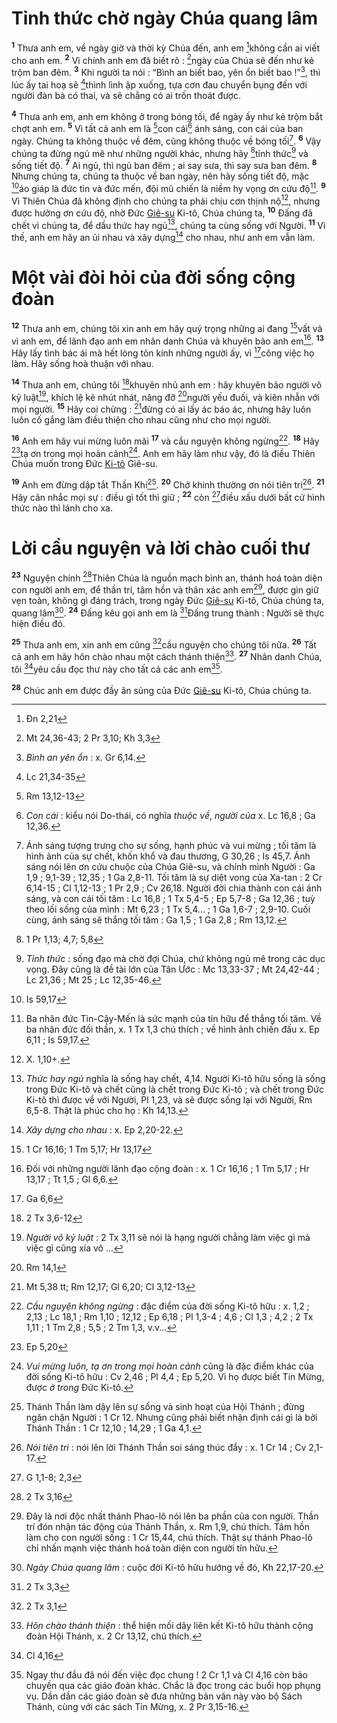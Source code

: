 # Tỉnh thức chờ ngày Chúa quang lâm

<sup><b>1</b></sup> Thưa anh em, về ngày giờ và thời kỳ Chúa đến, anh em [^1@-3914179e-419b-4586-998e-c7bd6c76bbc7]không cần ai viết cho anh em. <sup><b>2</b></sup> Vì chính anh em đã biết rõ : [^2@-3914179e-419b-4586-998e-c7bd6c76bbc7]ngày của Chúa sẽ đến như kẻ trộm ban đêm. <sup><b>3</b></sup> Khi người ta nói : “Bình an biết bao, yên ổn biết bao !”[^1-3914179e-419b-4586-998e-c7bd6c76bbc7], thì lúc ấy tai hoạ sẽ [^3@-3914179e-419b-4586-998e-c7bd6c76bbc7]thình lình ập xuống, tựa cơn đau chuyển bụng đến với người đàn bà có thai, và sẽ chẳng có ai trốn thoát được.

<sup><b>4</b></sup> Thưa anh em, anh em không ở trong bóng tối, để ngày ấy như kẻ trộm bắt chợt anh em. <sup><b>5</b></sup> Vì tất cả anh em là [^4@-3914179e-419b-4586-998e-c7bd6c76bbc7]con cái[^2-3914179e-419b-4586-998e-c7bd6c76bbc7] ánh sáng, con cái của ban ngày. Chúng ta không thuộc về đêm, cũng không thuộc về bóng tối[^3-3914179e-419b-4586-998e-c7bd6c76bbc7]. <sup><b>6</b></sup> Vậy chúng ta đừng ngủ mê như những người khác, nhưng hãy [^5@-3914179e-419b-4586-998e-c7bd6c76bbc7]tỉnh thức[^4-3914179e-419b-4586-998e-c7bd6c76bbc7] và sống tiết độ. <sup><b>7</b></sup> Ai ngủ, thì ngủ ban đêm ; ai say sưa, thì say sưa ban đêm. <sup><b>8</b></sup> Nhưng chúng ta, chúng ta thuộc về ban ngày, nên hãy sống tiết độ, mặc [^6@-3914179e-419b-4586-998e-c7bd6c76bbc7]áo giáp là đức tin và đức mến, đội mũ chiến là niềm hy vọng ơn cứu độ[^5-3914179e-419b-4586-998e-c7bd6c76bbc7]. <sup><b>9</b></sup> Vì Thiên Chúa đã không định cho chúng ta phải chịu cơn thịnh nộ[^6-3914179e-419b-4586-998e-c7bd6c76bbc7], nhưng được hưởng ơn cứu độ, nhờ Đức [Giê-su]() Ki-tô, Chúa chúng ta, <sup><b>10</b></sup> Đấng đã chết vì chúng ta, để dầu thức hay ngủ[^7-3914179e-419b-4586-998e-c7bd6c76bbc7], chúng ta cùng sống với Người. <sup><b>11</b></sup> Vì thế, anh em hãy an ủi nhau và xây dựng[^8-3914179e-419b-4586-998e-c7bd6c76bbc7] cho nhau, như anh em vẫn làm.

# Một vài đòi hỏi của đời sống cộng đoàn

<sup><b>12</b></sup> Thưa anh em, chúng tôi xin anh em hãy quý trọng những ai đang [^7@-3914179e-419b-4586-998e-c7bd6c76bbc7]vất vả vì anh em, để lãnh đạo anh em nhân danh Chúa và khuyên bảo anh em[^9-3914179e-419b-4586-998e-c7bd6c76bbc7]. <sup><b>13</b></sup> Hãy lấy tình bác ái mà hết lòng tôn kính những người ấy, vì [^8@-3914179e-419b-4586-998e-c7bd6c76bbc7]công việc họ làm. Hãy sống hoà thuận với nhau.

<sup><b>14</b></sup> Thưa anh em, chúng tôi [^9@-3914179e-419b-4586-998e-c7bd6c76bbc7]khuyên nhủ anh em : hãy khuyên bảo người vô kỷ luật[^10-3914179e-419b-4586-998e-c7bd6c76bbc7], khích lệ kẻ nhút nhát, nâng đỡ [^10@-3914179e-419b-4586-998e-c7bd6c76bbc7]người yếu đuối, và kiên nhẫn với mọi người. <sup><b>15</b></sup> Hãy coi chừng : [^11@-3914179e-419b-4586-998e-c7bd6c76bbc7]đừng có ai lấy ác báo ác, nhưng hãy luôn luôn cố gắng làm điều thiện cho nhau cũng như cho mọi người.

<sup><b>16</b></sup> Anh em hãy vui mừng luôn mãi <sup><b>17</b></sup> và cầu nguyện không ngừng[^11-3914179e-419b-4586-998e-c7bd6c76bbc7]. <sup><b>18</b></sup> Hãy [^12@-3914179e-419b-4586-998e-c7bd6c76bbc7]tạ ơn trong mọi hoàn cảnh[^12-3914179e-419b-4586-998e-c7bd6c76bbc7]. Anh em hãy làm như vậy, đó là điều Thiên Chúa muốn trong Đức [Ki-tô]() Giê-su.

<sup><b>19</b></sup> Anh em đừng dập tắt Thần Khí[^13-3914179e-419b-4586-998e-c7bd6c76bbc7]. <sup><b>20</b></sup> Chớ khinh thường ơn nói tiên tri[^14-3914179e-419b-4586-998e-c7bd6c76bbc7]. <sup><b>21</b></sup> Hãy cân nhắc mọi sự : điều gì tốt thì giữ ; <sup><b>22</b></sup> còn [^13@-3914179e-419b-4586-998e-c7bd6c76bbc7]điều xấu dưới bất cứ hình thức nào thì lánh cho xa.

# Lời cầu nguyện và lời chào cuối thư

<sup><b>23</b></sup> Nguyện chính [^14@-3914179e-419b-4586-998e-c7bd6c76bbc7]Thiên Chúa là nguồn mạch bình an, thánh hoá toàn diện con người anh em, để thần trí, tâm hồn và thân xác anh em[^15-3914179e-419b-4586-998e-c7bd6c76bbc7], được gìn giữ vẹn toàn, không gì đáng trách, trong ngày Đức [Giê-su]() Ki-tô, Chúa chúng ta, quang lâm[^16-3914179e-419b-4586-998e-c7bd6c76bbc7]. <sup><b>24</b></sup> Đấng kêu gọi anh em là [^15@-3914179e-419b-4586-998e-c7bd6c76bbc7]Đấng trung thành : Người sẽ thực hiện điều đó.

<sup><b>25</b></sup> Thưa anh em, xin anh em cũng [^16@-3914179e-419b-4586-998e-c7bd6c76bbc7]cầu nguyện cho chúng tôi nữa. <sup><b>26</b></sup> Tất cả anh em hãy hôn chào nhau một cách thánh thiện[^17-3914179e-419b-4586-998e-c7bd6c76bbc7]. <sup><b>27</b></sup> Nhân danh Chúa, tôi [^17@-3914179e-419b-4586-998e-c7bd6c76bbc7]yêu cầu đọc thư này cho tất cả các anh em[^18-3914179e-419b-4586-998e-c7bd6c76bbc7].

<sup><b>28</b></sup> Chúc anh em được đầy ân sủng của Đức [Giê-su]() Ki-tô, Chúa chúng ta.

[^1-3914179e-419b-4586-998e-c7bd6c76bbc7]: _Bình an yên ổn_ : x. Gr 6,14.

[^2-3914179e-419b-4586-998e-c7bd6c76bbc7]: _Con cái_ : kiểu nói Do-thái, có nghĩa _thuộc về_, _người của_ x. Lc 16,8 ; Ga 12,36.

[^3-3914179e-419b-4586-998e-c7bd6c76bbc7]: Ánh sáng tượng trưng cho sự sống, hạnh phúc và vui mừng ; tối tăm là hình ảnh của sự chết, khốn khổ và đau thương, G 30,26 ; Is 45,7. Ánh sáng nói lên ơn cứu chuộc của Chúa Giê-su, và chính mình Người : Ga 1,9 ; 9,1-39 ; 12,35 ; 1 Ga 2,8-11. Tối tăm là sự diệt vong của Xa-tan : 2 Cr 6,14-15 ; Cl 1,12-13 ; 1 Pr 2,9 ; Cv 26,18. Người đời chia thành con cái ánh sáng, và con cái tối tăm : Lc 16,8 ; 1 Tx 5,4-5 ; Ep 5,7-8 ; Ga 12,36 ; tuỳ theo lối sống của mình : Mt 6,23 ; 1 Tx 5,4... ; 1 Ga 1,6-7 ; 2,9-10. Cuối cùng, ánh sáng sẽ thắng tối tăm : Ga 1,5 ; 1 Ga 2,8 ; Rm 13,12.

[^4-3914179e-419b-4586-998e-c7bd6c76bbc7]: _Tỉnh thức_ : sống đạo mà chờ đợi Chúa, chứ không ngủ mê trong các dục vọng. Đây cũng là đề tài lớn của Tân Ước : Mc 13,33-37 ; Mt 24,42-44 ; Lc 21,36 ; Mt 25 ; Lc 12,35-46.

[^5-3914179e-419b-4586-998e-c7bd6c76bbc7]: Ba nhân đức Tin-Cậy-Mến là sức mạnh của tín hữu để thắng tối tăm. Về ba nhân đức đối thần, x. 1 Tx 1,3 chú thích ; về hình ảnh chiến đấu x. Ep 6,11 ; Is 59,17.

[^6-3914179e-419b-4586-998e-c7bd6c76bbc7]: X. 1,10+.

[^7-3914179e-419b-4586-998e-c7bd6c76bbc7]: _Thức hay ngủ_ nghĩa là sống hay chết, 4,14. Người Ki-tô hữu sống là sống trong Đức Ki-tô và chết cũng là chết trong Đức Ki-tô ; và chết trong Đức Ki-tô thì được về với Người, Pl 1,23, và sẽ được sống lại với Người, Rm 6,5-8. Thật là phúc cho họ : Kh 14,13.

[^8-3914179e-419b-4586-998e-c7bd6c76bbc7]: _Xây dựng cho nhau_ : x. Ep 2,20-22.

[^9-3914179e-419b-4586-998e-c7bd6c76bbc7]: Đối với những người lãnh đạo cộng đoàn : x. 1 Cr 16,16 ; 1 Tm 5,17 ; Hr 13,17 ; Tt 1,5 ; Gl 6,6.

[^10-3914179e-419b-4586-998e-c7bd6c76bbc7]: _Người vô kỷ luật_ : 2 Tx 3,11 sẽ nói là hạng người chẳng làm việc gì mà việc gì cũng xía vô ...

[^11-3914179e-419b-4586-998e-c7bd6c76bbc7]: _Cầu nguyện không ngừng_ : đặc điểm của đời sống Ki-tô hữu : x. 1,2 ; 2,13 ; Lc 18,1 ; Rm 1,10 ; 12,12 ; Ep 6,18 ; Pl 1,3-4 ; 4,6 ; Cl 1,3 ; 4,2 ; 2 Tx 1,11 ; 1 Tm 2,8 ; 5,5 ; 2 Tm 1,3, v.v...

[^12-3914179e-419b-4586-998e-c7bd6c76bbc7]: _Vui mừng luôn, tạ ơn trong mọi hoàn cảnh_ cũng là đặc điểm khác của đời sống Ki-tô hữu : Cv 2,46 ; Pl 4,4 ; Ep 5,20. Vì họ được biết Tin Mừng, được _ở trong_ Đức Ki-tô.

[^13-3914179e-419b-4586-998e-c7bd6c76bbc7]: Thánh Thần làm dậy lên sự sống và sinh hoạt của Hội Thánh ; đừng ngăn chặn Người : 1 Cr 12. Nhưng cũng phải biết nhận định cái gì là bởi Thánh Thần : 1 Cr 12,10 ; 14,29 ; 1 Ga 4,1.

[^14-3914179e-419b-4586-998e-c7bd6c76bbc7]: _Nói tiên tri_ : nói lên lời Thánh Thần soi sáng thúc đẩy : x. 1 Cr 14 ; Cv 2,1-17.

[^15-3914179e-419b-4586-998e-c7bd6c76bbc7]: Đây là nơi độc nhất thánh Phao-lô nói lên ba phần của con người. Thần trí đón nhận tác động của Thánh Thần, x. Rm 1,9, chú thích. Tâm hồn làm cho con người sống : 1 Cr 15,44, chú thích. Thật sự thánh Phao-lô chỉ nhấn mạnh việc thánh hoá toàn diện con người tín hữu.

[^16-3914179e-419b-4586-998e-c7bd6c76bbc7]: _Ngày Chúa quang lâm_ : cuộc đời Ki-tô hữu hướng về đó, Kh 22,17-20.

[^17-3914179e-419b-4586-998e-c7bd6c76bbc7]: _Hôn chào thánh thiện_ : thể hiện mối dây liên kết Ki-tô hữu thành cộng đoàn Hội Thánh, x. 2 Cr 13,12, chú thích.

[^18-3914179e-419b-4586-998e-c7bd6c76bbc7]: Ngay thư đầu đã nói đến việc đọc chung ! 2 Cr 1,1 và Cl 4,16 còn bảo chuyền qua các giáo đoàn khác. Chắc là đọc trong các buổi họp phụng vụ. Dần dần các giáo đoàn sẽ đưa những bản văn này vào bộ Sách Thánh, cùng với các sách Tin Mừng, x. 2 Pr 3,15-16.

[^1@-3914179e-419b-4586-998e-c7bd6c76bbc7]: Đn 2,21

[^2@-3914179e-419b-4586-998e-c7bd6c76bbc7]: Mt 24,36-43; 2 Pr 3,10; Kh 3,3

[^3@-3914179e-419b-4586-998e-c7bd6c76bbc7]: Lc 21,34-35

[^4@-3914179e-419b-4586-998e-c7bd6c76bbc7]: Rm 13,12-13

[^5@-3914179e-419b-4586-998e-c7bd6c76bbc7]: 1 Pr 1,13; 4,7; 5,8

[^6@-3914179e-419b-4586-998e-c7bd6c76bbc7]: Is 59,17

[^7@-3914179e-419b-4586-998e-c7bd6c76bbc7]: 1 Cr 16,16; 1 Tm 5,17; Hr 13,17

[^8@-3914179e-419b-4586-998e-c7bd6c76bbc7]: Ga 6,6

[^9@-3914179e-419b-4586-998e-c7bd6c76bbc7]: 2 Tx 3,6-12

[^10@-3914179e-419b-4586-998e-c7bd6c76bbc7]: Rm 14,1

[^11@-3914179e-419b-4586-998e-c7bd6c76bbc7]: Mt 5,38 tt; Rm 12,17; Gl 6,20; Cl 3,12-13

[^12@-3914179e-419b-4586-998e-c7bd6c76bbc7]: Ep 5,20

[^13@-3914179e-419b-4586-998e-c7bd6c76bbc7]: G 1,1-8; 2,3

[^14@-3914179e-419b-4586-998e-c7bd6c76bbc7]: 2 Tx 3,16

[^15@-3914179e-419b-4586-998e-c7bd6c76bbc7]: 2 Tx 3,3

[^16@-3914179e-419b-4586-998e-c7bd6c76bbc7]: 2 Tx 3,1

[^17@-3914179e-419b-4586-998e-c7bd6c76bbc7]: Cl 4,16
